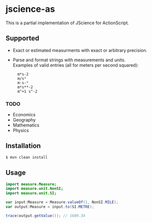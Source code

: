 jscience-as
===========

This is a partial implementation of JScience for ActionScript.

Supported
---------

* Exact or estimated measurments with exact or arbitrary precision.
* Parse and format strings with measurements and units.<br>
  Examples of valid entries (all for meters per second squared):

        m*s-2
        m/s²
        m·s-²
        m*s**-2
        m^+1 s^-2

### TODO

* Economics
* Geography
* Mathematics
* Physics

Installation
------------

```sh
$ mvn clean install
```

Usage
-----

```actionscript
import measure.Measure;
import measure.unit.NonSI;
import measure.unit.SI;

var input:Measure = Measure.valueOf(1, NonSI.MILE);
var output:Measure = input.to(SI.METRE);

trace(output.getValue()); // 1609.34
```
